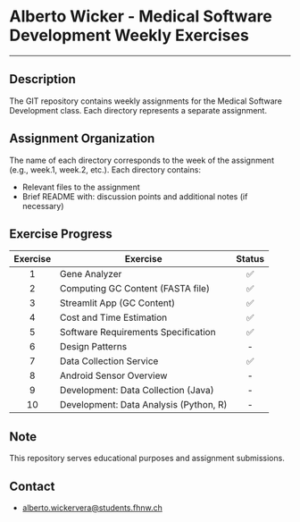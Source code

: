 # Alberto Wicker - Medical Software Development Weekly Exercises


---

## Description
The GIT repository contains weekly assignments for the Medical Software Development class. Each directory represents a separate assignment.

## Assignment Organization
The name of each directory corresponds to the week of the assignment (e.g., week.1, week.2, etc.). Each directory contains:

- Relevant files to the assignment
- Brief README with: discussion points and additional notes (if necessary)

## Exercise Progress

|  Exercise   | Exercise                                          |  Status  |
|:----------:|---------------------------------------------------|:--------:|
|      1     | Gene Analyzer                                     |    ✅    |
|      2     | Computing GC Content (FASTA file)                 |    ✅    |
|      3     | Streamlit App (GC Content)                        |    ✅    |
|      4     | Cost and Time Estimation                          |    ✅    |
|      5     | Software Requirements Specification               |    ✅    |
|      6     | Design Patterns                                   |    -     |
|      7     | Data Collection Service                           |    ✅     |
|      8     | Android Sensor Overview                           |    -     |
|      9     | Development: Data Collection (Java)               |    -     |
|     10     | Development: Data Analysis (Python, R)            |    -     |

## Note
This repository serves educational purposes and assignment submissions.

## Contact
- alberto.wickervera@students.fhnw.ch
